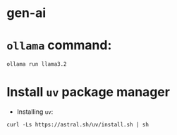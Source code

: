 # gen-ai


# `ollama` command:

```
ollama run llama3.2
```

# Install `uv` package manager

- Installing `uv`:

```
curl -Ls https://astral.sh/uv/install.sh | sh
```